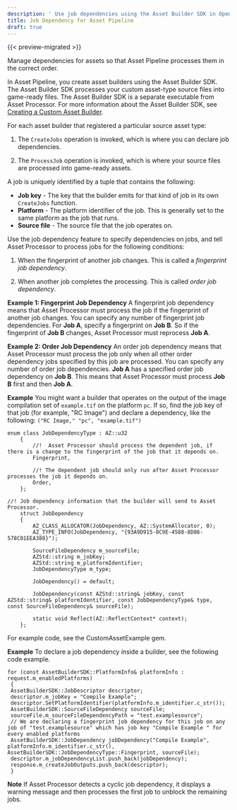 ```yaml
---
description: ' Use job dependencies using the Asset Builder SDK in Open 3D Engine. '
title: Job Dependency for Asset Pipeline
draft: true
---
```


{{< preview-migrated >}}

Manage dependencies for assets so that Asset Pipeline processes them in the correct order.

In Asset Pipeline, you create asset builders using the Asset Builder SDK. The Asset Builder SDK processes your custom asset-type source files into game-ready files. The Asset Builder SDK is a separate executable from Asset Processor. For more information about the Asset Builder SDK, see [Creating a Custom Asset Builder](/docs/user-guide/tutorials/assets/custom-builder.md).

For each asset builder that registered a particular source asset type:

1. The `CreateJobs` operation is invoked, which is where you can declare job dependencies.

1. The `ProcessJob` operation is invoked, which is where your source files are processed into game-ready assets.

A job is uniquely identified by a tuple that contains the following:
+ **Job key** - The key that the builder emits for that kind of job in its own `CreateJobs` function.
+ **Platform** - The platform identifier of the job. This is generally set to the same platform as the job that runs.
+ **Source file** - The source file that the job operates on.

Use the job dependency feature to specify dependencies on jobs, and tell Asset Processor to process jobs for the following conditions:

1. When the fingerprint of another job changes. This is called a *fingerprint job dependency*.

1. When another job completes the processing. This is called *order job dependency*.

**Example 1: Fingerprint Job Dependency**
A fingerprint job dependency means that Asset Processor must process the job if the fingerprint of another job changes. You can specify any number of fingerprint job dependencies.
For **Job A**, specify a fingerprint on **Job B**. So if the fingerprint of **Job B** changes, Asset Processor must reprocess **Job A**.

**Example 2: Order Job Dependency**
An order job dependency means that Asset Processor must process the job only when all other order dependency jobs specified by this job are processed. You can specify any number of order job dependencies.
**Job A** has a specified order job dependency on **Job B**. This means that Asset Processor must process **Job B** first and then **Job A**.

**Example**
You might want a builder that operates on the output of the image compilation set of `example.tif` on the platform `pc`. If so, find the job key of that job (for example, "RC Image") and declare a dependency, like the following: `("RC Image," "pc", "example.tif")`

```
enum class JobDependencyType : AZ::u32
    {
        //!  Asset Processor should process the dependent job, if there is a change to the fingerprint of the job that it depends on.
        Fingerprint,

        //! The dependent job should only run after Asset Processor processes the job it depends on.
        Order,
    };

//! Job dependency information that the builder will send to Asset Processor.
    struct JobDependency
    {
        AZ_CLASS_ALLOCATOR(JobDependency, AZ::SystemAllocator, 0);
        AZ_TYPE_INFO(JobDependency, "{93A9D915-8C9E-4588-8D86-578C01EEA388}");

        SourceFileDependency m_sourceFile;
        AZStd::string m_jobKey;
        AZStd::string m_platformIdentifier;
        JobDependencyType m_type;

        JobDependency() = default;

        JobDependency(const AZStd::string& jobKey, const AZStd::string& platformIdentifier, const JobDependencyType& type, const SourceFileDependency& sourceFile);

        static void Reflect(AZ::ReflectContext* context);
    };
```

For example code, see the CustomAssetExample gem.

**Example**
To declare a job dependency inside a builder, see the following code example.

```
for (const AssetBuilderSDK::PlatformInfo& platformInfo : request.m_enabledPlatforms)
 {
 AssetBuilderSDK::JobDescriptor descriptor;
 descriptor.m_jobKey = "Compile Example";
 descriptor.SetPlatformIdentifier(platformInfo.m_identifier.c_str());
 AssetBuilderSDK::SourceFileDependency sourceFile;
 sourceFile.m_sourceFileDependencyPath = "test.examplesource";
 // We are declaring a fingerprint job dependency for this job on any job of "test.examplesource" which has job key "Compile Example " for every enabled platforms
 AssetBuilderSDK::JobDependency jobDependency("Compile Example", platformInfo.m_identifier.c_str(), AssetBuilderSDK::JobDependencyType::Fingerprint, sourceFile);
 descriptor.m_jobDependencyList.push_back(jobDependency);
 response.m_createJobOutputs.push_back(descriptor);
 }
```

**Note**
If Asset Processor detects a cyclic job dependency, it displays a warning message and then processes the first job to unblock the remaining jobs.
